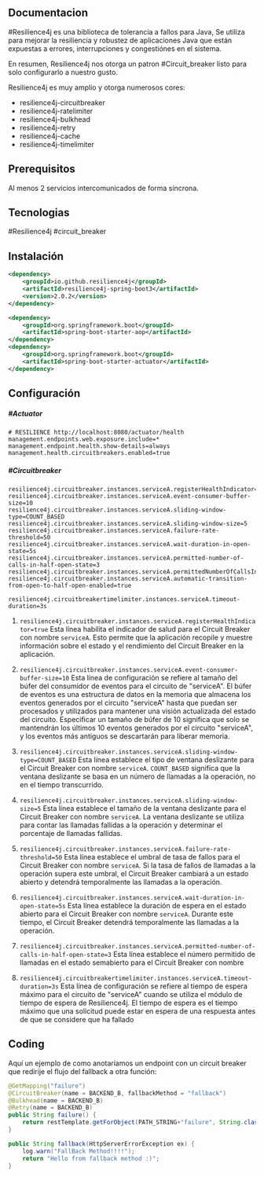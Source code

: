 ## Documentacion

#Resilience4j es una biblioteca de tolerancia a fallos para Java, Se utiliza para mejorar la resiliencia y robustez de aplicaciones Java que están expuestas a errores, interrupciones y congestiónes en el sistema. 

En resumen, Resilience4j nos otorga un patron #Circuit_breaker listo para solo configurarlo a nuestro gusto.

Resilience4j es muy amplio y otorga numerosos cores:

- resilience4j-circuitbreaker
- resilience4j-ratelimiter
- resilience4j-bulkhead
- resilience4j-retry
- resilience4j-cache
- resilience4j-timelimiter



## Prerequisitos

Al menos 2 servicios intercomunicados de forma síncrona.

## Tecnologias

#Resilience4j #circuit_breaker 


## Instalación

```xml
<dependency>
	<groupId>io.github.resilience4j</groupId>
	<artifactId>resilience4j-spring-boot3</artifactId>
	<version>2.0.2</version>
</dependency>

<dependency>
	<groupId>org.springframework.boot</groupId>
	<artifactId>spring-boot-starter-aop</artifactId>
</dependency>
<dependency>
	<groupId>org.springframework.boot</groupId>
	<artifactId>spring-boot-starter-actuator</artifactId>
</dependency>
```


## Configuración

##### #Actuator
```
# RESILIENCE http://localhost:8080/actuator/health
management.endpoints.web.exposure.include=*
management.endpoint.health.show-details=always
management.health.circuitbreakers.enabled=true
```


##### #Circuitbreaker

```
resilience4j.circuitbreaker.instances.serviceA.registerHealthIndicator=true
resilience4j.circuitbreaker.instances.serviceA.event-consumer-buffer-size=10 
resilience4j.circuitbreaker.instances.serviceA.sliding-window-type=COUNT_BASED
resilience4j.circuitbreaker.instances.serviceA.sliding-window-size=5
resilience4j.circuitbreaker.instances.serviceA.failure-rate-threshold=50
resilience4j.circuitbreaker.instances.serviceA.wait-duration-in-open-state=5s
resilience4j.circuitbreaker.instances.serviceA.permitted-number-of-calls-in-half-open-state=3
resilience4j.circuitbreaker.instances.serviceA.permittedNumberOfCallsInHalfOpenState=3
resilience4j.circuitbreaker.instances.serviceA.automatic-transition-from-open-to-half-open-enabled=true

resilience4j.circuitbreakertimelimiter.instances.serviceA.timeout-duration=3s
```

1. `resilience4j.circuitbreaker.instances.serviceA.registerHealthIndicator=true`
Esta línea habilita el indicador de salud para el Circuit Breaker con nombre `serviceA`. Esto permite que la aplicación recopile y muestre información sobre el estado y el rendimiento del Circuit Breaker en la aplicación.

2. `resilience4j.circuitbreaker.instances.serviceA.event-consumer-buffer-size=10`
Esta línea de configuración se refiere al tamaño del búfer del consumidor de eventos para el circuito de "serviceA". El búfer de eventos es una estructura de datos en la memoria que almacena los eventos generados por el circuito "serviceA" hasta que puedan ser procesados y utilizados para mantener una visión actualizada del estado del circuito. Especificar un tamaño de búfer de 10 significa que solo se mantendrán los últimos 10 eventos generados por el circuito "serviceA", y los eventos más antiguos se descartarán para liberar memoria.

3. `resilience4j.circuitbreaker.instances.serviceA.sliding-window-type=COUNT_BASED`
Esta línea establece el tipo de ventana deslizante para el Circuit Breaker con nombre `serviceA`. `COUNT_BASED` significa que la ventana deslizante se basa en un número de llamadas a la operación, no en el tiempo transcurrido.

4. `resilience4j.circuitbreaker.instances.serviceA.sliding-window-size=5`
Esta línea establece el tamaño de la ventana deslizante para el Circuit Breaker con nombre `serviceA`. La ventana deslizante se utiliza para contar las llamadas fallidas a la operación y determinar el porcentaje de llamadas fallidas.

5. `resilience4j.circuitbreaker.instances.serviceA.failure-rate-threshold=50`
Esta línea establece el umbral de tasa de fallos para el Circuit Breaker con nombre `serviceA`. Si la tasa de fallos de llamadas a la operación supera este umbral, el Circuit Breaker cambiará a un estado abierto y detendrá temporalmente las llamadas a la operación.

6. `resilience4j.circuitbreaker.instances.serviceA.wait-duration-in-open-state=5s`
Esta línea establece la duración de espera en el estado abierto para el Circuit Breaker con nombre `serviceA`. Durante este tiempo, el Circuit Breaker detendrá temporalmente las llamadas a la operación.

7. `resilience4j.circuitbreaker.instances.serviceA.permitted-number-of-calls-in-half-open-state=3` 
Esta línea establece el número permitido de llamadas en el estado semabierto para el Circuit Breaker con nombre 

8. `resilience4j.circuitbreakertimelimiter.instances.serviceA.timeout-duration=3s`
Esta línea de configuración se refiere al tiempo de espera máximo para el circuito de "serviceA" cuando se utiliza el módulo de tiempo de espera de Resilience4j. El tiempo de espera es el tiempo máximo que una solicitud puede estar en espera de una respuesta antes de que se considere que ha fallado

## Coding

Aquí un ejemplo de como anotaríamos un endpoint con un circuit breaker que redirije el flujo del fallback a otra función:
```java
@GetMapping("failure")
@CircuitBreaker(name = BACKEND_B, fallbackMethod = "fallback")
@Bulkhead(name = BACKEND_B)
@Retry(name = BACKEND_B)
public String failure() {
	return restTemplate.getForObject(PATH_STRING+"failure", String.class);
}

public String fallback(HttpServerErrorException ex) {
	log.warn("FallBack Method!!!!");
	return "Hello from fallback method :)";
}
```